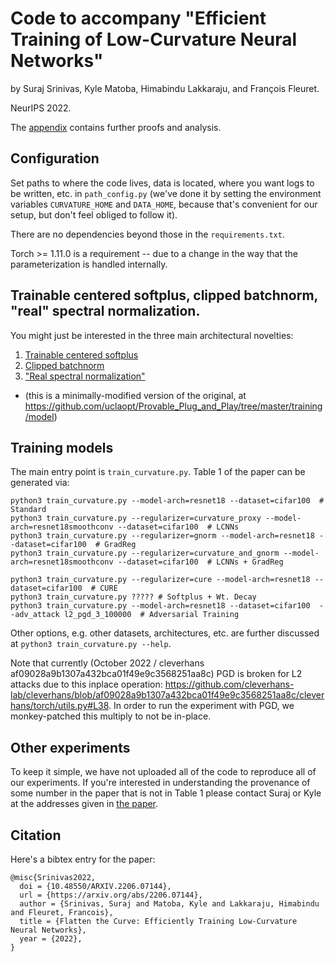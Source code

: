 # Code to accompany "Efficient Training of Low-Curvature Neural Networks"

by Suraj Srinivas, Kyle Matoba, Himabindu Lakkaraju, and François Fleuret.

NeurIPS 2022.  

The [appendix](https://openreview.net/attachment?id=2B2xIJ299rx&name=supplementary_material) 
contains further proofs and analysis. 

## Configuration

Set paths to where the code lives, data is located, where you want logs to be 
written, etc. in `path_config.py` (we've done it by setting the environment
variables `CURVATURE_HOME` and `DATA_HOME`, because that's convenient for our
setup, but don't feel obliged to follow it).

There are no dependencies beyond those in the `requirements.txt`. 

Torch >= 1.11.0 is a requirement -- due to a change in the way that the parameterization is handled internally.

## Trainable centered softplus, clipped batchnorm, "real" spectral normalization. 
You might just be interested in the three main architectural novelties:
 1. [Trainable centered softplus](abc.com)
 2. [Clipped batchnorm](abc.com)
 3. ["Real spectral normalization"](abc.com)
  - (this is a minimally-modified version of the original, at https://github.com/uclaopt/Provable_Plug_and_Play/tree/master/training/model)

## Training models 
The main entry point is `train_curvature.py`. Table 1 of the paper can be generated via: 

```
python3 train_curvature.py --model-arch=resnet18 --dataset=cifar100  # Standard
python3 train_curvature.py --regularizer=curvature_proxy --model-arch=resnet18smoothconv --dataset=cifar100  # LCNNs
python3 train_curvature.py --regularizer=gnorm --model-arch=resnet18 --dataset=cifar100  # GradReg
python3 train_curvature.py --regularizer=curvature_and_gnorm --model-arch=resnet18smoothconv --dataset=cifar100  # LCNNs + GradReg

python3 train_curvature.py --regularizer=cure --model-arch=resnet18 --dataset=cifar100  # CURE
python3 train_curvature.py ????? # Softplus + Wt. Decay
python3 train_curvature.py --model-arch=resnet18 --dataset=cifar100  --adv_attack l2_pgd_3_100000  # Adversarial Training
```

Other options, e.g. other datasets, architectures, etc. are further discussed at `python3 train_curvature.py --help`.

Note that currently (October 2022 / cleverhans af09028a9b1307a432bca01f49e9c3568251aa8c)
PGD is broken for L2 attacks due to this inplace operation:
https://github.com/cleverhans-lab/cleverhans/blob/af09028a9b1307a432bca01f49e9c3568251aa8c/cleverhans/torch/utils.py#L38.
In order to run the experiment with PGD, we monkey-patched this multiply to not be in-place.

## Other experiments
To keep it simple, we have not uploaded all of the code to reproduce all of our experiments. 
If you're interested in understanding the provenance of some number in the paper that is not in Table 1
please contact Suraj or Kyle at the addresses given in [the paper](https://arxiv.org/abs/2206.07144).

## Citation
Here's a bibtex entry for the paper:

```
@misc{Srinivas2022,
  doi = {10.48550/ARXIV.2206.07144},
  url = {https://arxiv.org/abs/2206.07144},
  author = {Srinivas, Suraj and Matoba, Kyle and Lakkaraju, Himabindu and Fleuret, Francois},
  title = {Flatten the Curve: Efficiently Training Low-Curvature Neural Networks},
  year = {2022},
}

```

